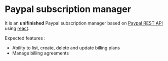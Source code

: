 # Paypal subscription manager

It is an **unifinished** Paypal subscription manager based on [Paypal REST API](https://developer.paypal.com/docs/rest/api/) using [react](https://facebook.github.io/react/).

Expected features : 

 * Ability to list, create, delete and update billing plans
 * Manage billing agreements